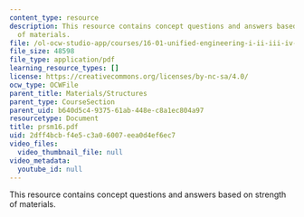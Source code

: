 ```yaml
---
content_type: resource
description: This resource contains concept questions and answers based on strength
  of materials.
file: /ol-ocw-studio-app/courses/16-01-unified-engineering-i-ii-iii-iv-fall-2005-spring-2006/2dff4bcbf4e5c3a06007eea0d4ef6ec7_prsm16.pdf
file_size: 48598
file_type: application/pdf
learning_resource_types: []
license: https://creativecommons.org/licenses/by-nc-sa/4.0/
ocw_type: OCWFile
parent_title: Materials/Structures
parent_type: CourseSection
parent_uid: b640d5c4-9375-61ab-448e-c8a1ec804a97
resourcetype: Document
title: prsm16.pdf
uid: 2dff4bcb-f4e5-c3a0-6007-eea0d4ef6ec7
video_files:
  video_thumbnail_file: null
video_metadata:
  youtube_id: null
---
```

This resource contains concept questions and answers based on strength of materials.